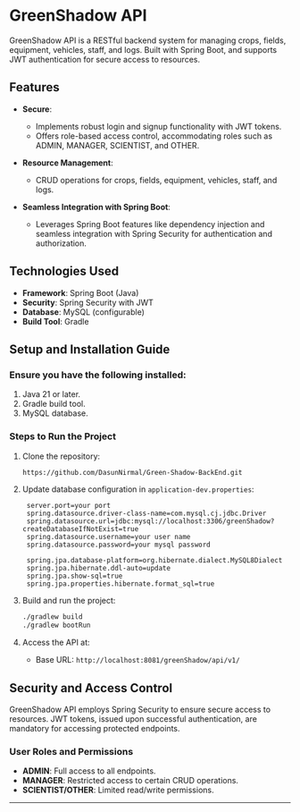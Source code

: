 # GreenShadow API

GreenShadow API is a RESTful backend system for managing crops, fields, equipment, vehicles, staff, and logs. Built with Spring Boot, and supports JWT authentication for secure access to resources.

## Features
- **Secure**:
    - Implements robust login and signup functionality with JWT tokens.
    - Offers role-based access control, accommodating roles such as ADMIN, MANAGER, SCIENTIST, and OTHER.

- **Resource Management**:
    - CRUD operations for crops, fields, equipment, vehicles, staff, and logs.

- **Seamless Integration with Spring Boot**:
    - Leverages Spring Boot features like dependency injection and seamless integration with Spring Security for authentication and authorization.

## Technologies Used
- **Framework**: Spring Boot (Java)
- **Security**: Spring Security with JWT
- **Database**: MySQL (configurable)
- **Build Tool**: Gradle

## Setup and Installation Guide

### Ensure you have the following installed:
1. Java 21 or later.
2. Gradle build tool.
3. MySQL database.

### Steps to Run the Project
1. Clone the repository:
   ```bash  
   https://github.com/DasunNirmal/Green-Shadow-BackEnd.git 
   ```

2. Update database configuration in `application-dev.properties`:
   ```properties  
    server.port=your port
    spring.datasource.driver-class-name=com.mysql.cj.jdbc.Driver
    spring.datasource.url=jdbc:mysql://localhost:3306/greenShadow?createDatabaseIfNotExist=true
    spring.datasource.username=your user name
    spring.datasource.password=your mysql password  

    spring.jpa.database-platform=org.hibernate.dialect.MySQL8Dialect
    spring.jpa.hibernate.ddl-auto=update
    spring.jpa.show-sql=true
    spring.jpa.properties.hibernate.format_sql=true
   ```  

3. Build and run the project:
   ```bash  
   ./gradlew build  
   ./gradlew bootRun
   ```  

4. Access the API at:
    - Base URL: `http://localhost:8081/greenShadow/api/v1/`

## Security and Access Control
GreenShadow API employs Spring Security to ensure secure access to resources. JWT tokens, issued upon successful authentication, are mandatory for accessing protected endpoints.

### User Roles and Permissions
- **ADMIN**: Full access to all endpoints.
- **MANAGER**: Restricted access to certain CRUD operations.
- **SCIENTIST/OTHER**: Limited read/write permissions.
---
